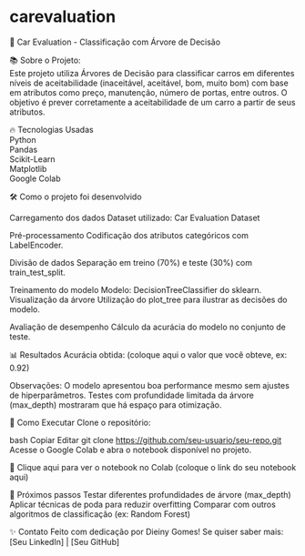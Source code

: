 # carevaluation  
🚗 Car Evaluation - Classificação com Árvore de Decisão  
  
📚 Sobre o Projeto:  
Este projeto utiliza Árvores de Decisão para classificar carros em diferentes níveis de aceitabilidade (inaceitável, aceitável, bom, muito bom) com base em atributos como preço, manutenção, número de portas, entre outros.
O objetivo é prever corretamente a aceitabilidade de um carro a partir de seus atributos.
  
🔥 Tecnologias Usadas  
Python  
Pandas  
Scikit-Learn  
Matplotlib  
Google Colab  

🛠️ Como o projeto foi desenvolvido

Carregamento dos dados
Dataset utilizado: Car Evaluation Dataset

Pré-processamento
Codificação dos atributos categóricos com LabelEncoder.

Divisão de dados
Separação em treino (70%) e teste (30%) com train_test_split.

Treinamento do modelo
Modelo: DecisionTreeClassifier do sklearn.
Visualização da árvore
Utilização do plot_tree para ilustrar as decisões do modelo.

Avaliação de desempenho
Cálculo da acurácia do modelo no conjunto de teste.

📊 Resultados
Acurácia obtida: (coloque aqui o valor que você obteve, ex: 0.92)

Observações:
O modelo apresentou boa performance mesmo sem ajustes de hiperparâmetros.
Testes com profundidade limitada da árvore (max_depth) mostraram que há espaço para otimização.

🚀 Como Executar
Clone o repositório:

bash
Copiar
Editar
git clone https://github.com/seu-usuario/seu-repo.git
Acesse o Google Colab e abra o notebook disponível no projeto.

🔗 Clique aqui para ver o notebook no Colab (coloque o link do seu notebook aqui)

🧠 Próximos passos
Testar diferentes profundidades de árvore (max_depth)
Aplicar técnicas de poda para reduzir overfitting
Comparar com outros algoritmos de classificação (ex: Random Forest)

✨ Contato
Feito com dedicação por Dieiny Gomes!
Se quiser saber mais: [Seu LinkedIn] | [Seu GitHub]

